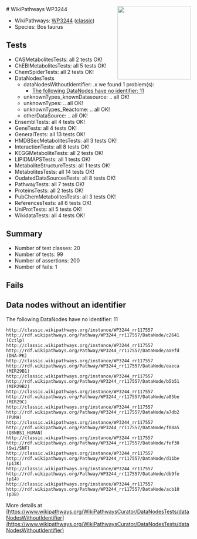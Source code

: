 <img style="float: right; width: 200px" src="https://upload.wikimedia.org/wikipedia/commons/thumb/8/83/Wplogo_with_text_500.png/640px-Wplogo_with_text_500.png" />
# WikiPathways WP3244

* WikiPathways: [WP3244](https://wikipathways.org/pathways/WP3244) ([classic](https://classic.wikipathways.org/instance/WP3244))
* Species: Bos taurus
## Tests
* CASMetabolitesTests: all 2 tests OK!
* ChEBIMetabolitesTests: all 5 tests OK!
* ChemSpiderTests: all 2 tests OK!
* DataNodesTests
    * dataNodesWithoutIdentifier: .x we found 1 problem(s):
        * [The following DataNodes have no identifier: 11](#8792c491)
    * unknownTypes_knownDatasource: .. all OK!
    * unknownTypes: .. all OK!
    * unknownTypes_Reactome: .. all OK!
    * otherDataSource: .. all OK!
* EnsemblTests: all 4 tests OK!
* GeneTests: all 4 tests OK!
* GeneralTests: all 13 tests OK!
* HMDBSecMetabolitesTests: all 3 tests OK!
* InteractionTests: all 8 tests OK!
* KEGGMetaboliteTests: all 2 tests OK!
* LIPIDMAPSTests: all 1 tests OK!
* MetaboliteStructureTests: all 1 tests OK!
* MetabolitesTests: all 14 tests OK!
* OudatedDataSourcesTests: all 8 tests OK!
* PathwayTests: all 7 tests OK!
* ProteinsTests: all 2 tests OK!
* PubChemMetabolitesTests: all 3 tests OK!
* ReferencesTests: all 6 tests OK!
* UniProtTests: all 5 tests OK!
* WikidataTests: all 4 tests OK!


## Summary

* Number of test classes: 20
* Number of tests: 99
* Number of assertions: 200
* Number of fails: 1

## Fails

<a name="8792c491" />

## Data nodes without an identifier

The following DataNodes have no identifier: 11
```
http://classic.wikipathways.org/instance/WP3244_rr117557 http://rdf.wikipathways.org/Pathway/WP3244_rr117557/DataNode/c2641 (Cctlp)
http://classic.wikipathways.org/instance/WP3244_rr117557 http://rdf.wikipathways.org/Pathway/WP3244_rr117557/DataNode/aaefd (DNA-PK)
http://classic.wikipathways.org/instance/WP3244_rr117557 http://rdf.wikipathways.org/Pathway/WP3244_rr117557/DataNode/eaeca (MIR29B1)
http://classic.wikipathways.org/instance/WP3244_rr117557 http://rdf.wikipathways.org/Pathway/WP3244_rr117557/DataNode/b5b51 (MIR29B2)
http://classic.wikipathways.org/instance/WP3244_rr117557 http://rdf.wikipathways.org/Pathway/WP3244_rr117557/DataNode/a85be (MIR29C)
http://classic.wikipathways.org/instance/WP3244_rr117557 http://rdf.wikipathways.org/Pathway/WP3244_rr117557/DataNode/a7db2 (PUMA)
http://classic.wikipathways.org/instance/WP3244_rr117557 http://rdf.wikipathways.org/Pathway/WP3244_rr117557/DataNode/f08a5 (Q8NBS1_HUMAN)
http://classic.wikipathways.org/instance/WP3244_rr117557 http://rdf.wikipathways.org/Pathway/WP3244_rr117557/DataNode/fef30 (Swi/SNF)
http://classic.wikipathways.org/instance/WP3244_rr117557 http://rdf.wikipathways.org/Pathway/WP3244_rr117557/DataNode/d11be (p13K)
http://classic.wikipathways.org/instance/WP3244_rr117557 http://rdf.wikipathways.org/Pathway/WP3244_rr117557/DataNode/db9fe (p14)
http://classic.wikipathways.org/instance/WP3244_rr117557 http://rdf.wikipathways.org/Pathway/WP3244_rr117557/DataNode/acb10 (p38)
```

More details at [https://www.wikipathways.org/WikiPathwaysCurator/DataNodesTests/dataNodesWithoutIdentifier](https://www.wikipathways.org/WikiPathwaysCurator/DataNodesTests/dataNodesWithoutIdentifier)

